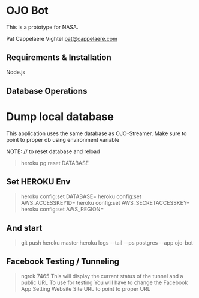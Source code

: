# OJO Bot

This is a prototype for NASA. 

Pat Cappelaere	Vightel		pat@cappelaere.com

## Requirements & Installation

Node.js

## Database Operations
# Dump local database
This application uses the same database as OJO-Streamer.
Make sure to point to proper db using environment variable

NOTE:
// to reset database and reload
> heroku pg:reset DATABASE


## Set HEROKU Env	
> heroku config:set DATABASE=
> heroku config:set AWS_ACCESSKEYID=
> heroku config:set AWS_SECRETACCESSKEY=
> heroku config:set AWS_REGION=

## And start
>git push heroku master
>heroku logs --tail --ps postgres --app ojo-bot
	
## Facebook Testing / Tunneling
> ngrok 7465
	This will display the current status of the tunnel and a public URL To use for testing
	You will have to change the Facebook App Setting Website Site URL to point to proper URL
